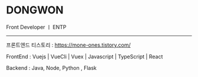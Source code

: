 # DONGWON
 

Front Developer ㅣ ENTP

---------------------------
  
프론트엔드 티스토리 : https://mone-ones.tistory.com/

FrontEnd : Vuejs | VueCli | Vuex | Javascript | TypeScript | React

Backend : Java, Node, Python , Flask 
